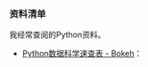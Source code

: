 ### 资料清单

我经常查阅的Python资料。

- [Python数据科学速查表 - Bokeh](https://github.com/zlphacharlie/Learn_Python3/blob/main/information/cheatsheet/Python%E6%95%B0%E6%8D%AE%E7%A7%91%E5%AD%A6%E9%80%9F%E6%9F%A5%E8%A1%A8%20-%20Bokeh.pdf)：
